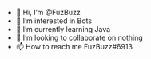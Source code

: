 - 👋 Hi, I’m @FuzBuzz
- 👀 I’m interested in Bots 
- 🌱 I’m currently learning Java
- 💞️ I’m looking to collaborate on nothing
- 📫 How to reach me FuzBuzz#6913

<!---
FuzBuzz/FuzBuzz is a ✨ special ✨ repository because its `README.md` (this file) appears on your GitHub profile.
You can click the Preview link to take a look at your changes.
--->
